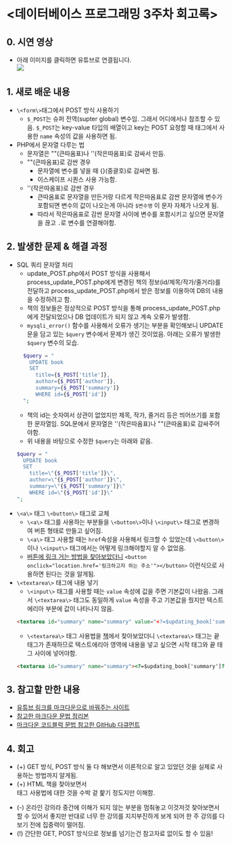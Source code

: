 <데이터베이스 프로그래밍 3주차 회고록>
=============================
## 0. 시연 영상
* 아래 이미지를 클릭하면 유튜브로 연결됩니다.  
[![](http://img.youtube.com/vi/2ZacZYgulC8/0.jpg)](http://www.youtube.com/watch?v=2ZacZYgulC8 "")

## 1. 새로 배운 내용
* `\<form\>`태그에서 POST 방식 사용하기
  * `$_POST`는 슈퍼 전역(supter global) 변수임. 그래서 어디에서나 참조할 수 있음. `$_POST`는 key-value 타입의 배열이고 key는 POST 요청할 때 태그에서 사용한 `name` 속성의 값을 사용하면 됨.
* PHP에서 문자열 다루는 법
  * 문자열은 ""(큰따옴표)나 ''(작은따옴표)로 감싸서 만듬.
  * ""(큰따옴표)로 감싼 경우
    * 문자열에 변수를 넣을 때 {}(중괄호)로 감싸면 됨.
    * 이스케이프 시퀀스 사용 가능함.
  * ''(작은따옴표)로 감싼 경우
    * 큰따옴표로 문자열을 만든거랑 다르게 작은따옴표로 감싼 문자열에 변수가 포함되면 변수의 값이 나오는게 아니라 `$변수명` 이 문자 자체가 나오게 됨.
    * 따라서 작은따옴표로 감싼 문자열 사이에 변수를 포함시키고 싶으면 문자열을 끊고 `.`로 변수를 연결해야함.

## 2. 발생한 문제 & 해결 과정
* SQL 쿼리 문자열 처리
  * update_POST.php에서 POST 방식을 사용해서 process_update_POST.php에게 변경된 책의 정보(id/제목/작가/줄거리)를 전달하고 process_update_POST.php에서 받은 정보를 이용하여 DB의 내용을 수정하려고 함.
  * 책의 정보들은 정상적으로 POST 방식을 통해 process_update_POST.php에게 전달되었으나 DB 업데이트가 되지 않고 계속 오류가 발생함.
  * `mysqli_error()` 함수를 사용해서 오류가 생기는 부분을 확인해보니 UPDATE문을 담고 있는 `$query` 변수에서 문제가 생긴 것이었음. 아래는 오류가 발생한 `$query` 변수의 모습.
  ```php
    $query = "
      UPDATE book
      SET
        title={$_POST['title']},
        author={$_POST['author']},
        summary={$_POST['summary']}
        WHERE id={$_POST['id']}
    ";
  ```
  * 책의 id는 숫자여서 상관이 없었지만 제목, 작가, 줄거리 등은 띄어쓰기를 포함한 문자열임. SQL문에서 문자열은 ''(작은따옴표)나 ""(큰따옴표)로 감싸주어야함.
  * 위 내용을 바탕으로 수정한 `$query`는 아래와 같음.
  ```php
  $query = "
    UPDATE book
    SET
      title=\"{$_POST['title']}\",
      author=\"{$_POST['author']}\",
      summary=\"{$_POST['summary']}\"
      WHERE id=\"{$_POST['id']}\"
  ";
  ```
* `\<a\>` 태그 `\<button\>` 태그로 교체
  * `\<a\>` 태그를 사용하는 부분들을 `\<button\>`이나 `\<input\>` 태그로 변경하여 버튼 형태로 만들고 싶어짐.
  * `\<a\>` 태그 사용할 때는 `href`속성을 사용해서 링크할 수 있었는데 `\<button\>`이나 `\<input\>` 태그에서는 어떻게 링크해야할지 알 수 없었음.
  * [버튼에 링크 거는 방법을 찾아보았더니](https://m.blog.naver.com/rain483/220529222723) `<button onclick="location.href='링크하고자 하는 주소'"></button>` 이런식으로 사용하면 된다는 것을 알게됨.
* `\<textarea\>` 태그에 내용 넣기
  * `\<input\>` 태그를 사용할 때는 `value` 속성에 값을 주면 기본값이 나왔음. 그래서 `\<textarea\>` 태그도 동일하게 `value` 속성을 주고 기본값을 줬지만 텍스트에리아 부분에 값이 나타나지 않음.
  ```html
  <textarea id="summary" name="summary" value="<?=$updating_book['summary']?>"></textarea>
  ```
  * `\<textarea\>` 태그 사용법을 [책](http://www.yes24.com/Product/Goods/85112155?OzSrank=2)에서 찾아보았더니 `\<textarea\>` 태그는 끝태그가 존재하므로 텍스트에리아 영역에 내용을 넣고 싶으면 시작 태그와 끝 태그 사이에 넣어야함.
  ```html
  <textarea id="summary" name="summary"><?=$updating_book['summary']?></textarea>
  ```

## 3. 참고할 만한 내용
* [유튜브 링크를 마크다운으로 바꿔주는 사이트](https://opentutorials.org/course/478)
* [참고한 마크다운 문법 정리본](https://heropy.blog/2017/09/30/markdown/)
* [마크다운 코드블럭 문법 참고한 GitHub 다큐먼트](https://docs.github.com/en/github/writing-on-github/creating-and-highlighting-code-blocks)

## 4. 회고
* (+) GET 방식, POST 방식 둘 다 해보면서 이론적으로 알고 있었던 것을 실제로 사용하는 방법까지 알게됨.
* (+) HTML 책을 찾아보면서 <form> 태그 사용법에 대한 것을 수박 겉 핥기 정도지만 이해함.
* (-) 온라인 강의라 중간에 이해가 되지 않는 부분을 멈춰놓고 이것저것 찾아보면서 할 수 있어서 좋지만 반대로 너무 한 강의를 지지부진하게 보게 되어 한 주 강의를 다 보기 전에 집중력이 떨어짐.
* (!) 간단한 GET, POST 방식으로 정보를 넘기는건 참고자료 없이도 할 수 있음!

